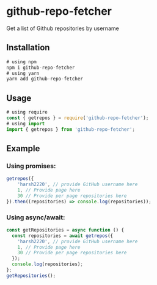 # github-repo-fetcher

Get a list of Github repositories by username

## Installation

```js
# using npm
npm i github-repo-fetcher
# using yarn
yarn add github-repo-fetcher
```

## Usage

```js
# using require
const { getrepos } = require('github-repo-fetcher');
# using import
import { getrepos } from 'github-repo-fetcher';
```

## Example

### Using promises:

```js
getrepos({
    'harsh2220', // provide GitHub username here
    1, // Provide page here
    30 // Provide per page repositories here
}).then((repositories) => console.log(repositories));
```

### Using async/await:

```js
const getRepositories = async function () {
  const repositories = await getrepos({
    'harsh2220', // provide GitHub username here
    1, // Provide page here
    30 // Provide per page repositories here
  });
  console.log(repositories);
};
getRepositories();
```